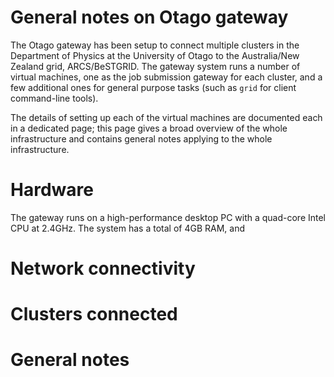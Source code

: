 # General notes on Otago gateway

The Otago gateway has been setup to connect multiple clusters in the Department of Physics at the University of Otago to the Australia/New Zealand grid, ARCS/BeSTGRID.  The gateway system runs a number of virtual machines, one as the job submission gateway for each cluster, and a few additional ones for general purpose tasks (such as `grid` for client command-line tools).

The details of setting up each of the virtual machines are documented each in a dedicated page; this page gives a broad overview of the whole infrastructure and contains general notes applying to the whole infrastructure.

# Hardware

The gateway runs on a high-performance desktop PC with a quad-core Intel CPU at 2.4GHz.  The system has a total of 4GB RAM, and 

# Network connectivity

# Clusters connected

# General notes
